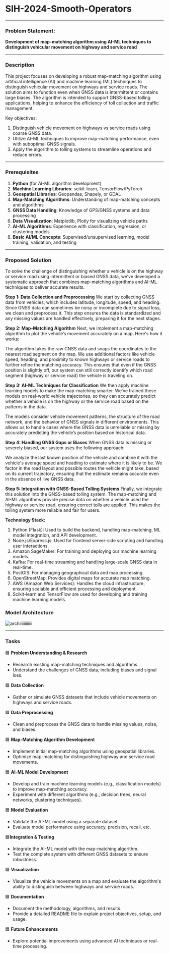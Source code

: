 # SIH-2024-Smooth-Operators



---

### **Problem Statement:**  
**Development of map-matching algorithm using AI-ML techniques to distinguish vehicular movement on highway and service road**

---

### **Description**  
This project focuses on developing a robust map-matching algorithm using artificial intelligence (AI) and machine learning (ML) techniques to distinguish vehicular movement on highways and service roads. The solution aims to function even when GNSS data is intermittent or contains large biases. The algorithm is intended to support GNSS-based tolling applications, helping to enhance the efficiency of toll collection and traffic management.

Key objectives:
1. Distinguish vehicle movement on highways vs service roads using coarse GNSS data.
2. Utilize AI-ML techniques to improve map-matching performance, even with suboptimal GNSS signals.
3. Apply the algorithm to tolling systems to streamline operations and reduce errors.

---

### **Prerequisites**
1. **Python** (for AI-ML algorithm development)
2. **Machine Learning Libraries**: scikit-learn, TensorFlow/PyTorch
3. **Geospatial Libraries**: Geopandas, Shapely, or GDAL
4. **Map-Matching Algorithms**: Understanding of map-matching concepts and algorithms
5. **GNSS Data Handling**: Knowledge of GPS/GNSS systems and data processing
6. **Data Visualization**: Matplotlib, Plotly for visualizing vehicle paths
7. **AI-ML Algorithms**: Experience with classification, regression, or clustering models
8. **Basic AI/ML Concepts**: Supervised/unsupervised learning, model training, validation, and testing

---

### **Proposed Solution**
To solve the challenge of distinguishing whether a vehicle is on the highway or service road using intermittent or biased GNSS data, we’ve developed a systematic approach that combines map-matching algorithms and AI-ML techniques to deliver accurate results.

**Step 1: Data Collection and Preprocessing**
We start by collecting GNSS data from vehicles, which includes latitude, longitude, speed, and heading. Since GNSS data can sometimes be noisy or incomplete due to signal loss, we clean and preprocess it. This step ensures the data is standardized and any missing values are handled effectively, preparing it for the next stages.

**Step 2: Map-Matching Algorithm**
Next, we implement a map-matching algorithm to plot the vehicle’s movement accurately on a map. Here's how it works:

The algorithm takes the raw GNSS data and snaps the coordinates to the nearest road segment on the map.
We use additional factors like vehicle speed, heading, and proximity to known highways or service roads to further refine the matching accuracy.
This ensures that even if the GNSS position is slightly off, our system can still correctly identify which road segment (highway or service road) the vehicle is traveling on.

**Step 3: AI-ML Techniques for Classification**
We then apply machine learning models to make the map-matching smarter. We’ve trained these models on real-world vehicle trajectories, so they can accurately predict whether a vehicle is on the highway or the service road based on the patterns in the data.

The models consider vehicle movement patterns, the structure of the road network, and the behavior of GNSS signals in different environments.
This allows us to handle cases where the GNSS data is unreliable or missing by accurately predicting the vehicle’s position based on historical data.

**Step 4: Handling GNSS Gaps or Biases**
When GNSS data is missing or severely biased, our system uses the following approach:

We analyze the last known position of the vehicle and combine it with the vehicle's average speed and heading to estimate where it is likely to be.
We factor in the road layout and possible routes the vehicle might take, based on its current trajectory, ensuring that the estimate remains accurate even in the absence of live GNSS data.

**Step 5: Integration with GNSS-Based Tolling Systems**
Finally, we integrate this solution into the GNSS-based tolling system. The map-matching and AI-ML algorithms provide precise data on whether a vehicle used the highway or service road, ensuring correct tolls are applied. This makes the tolling system more reliable and fair for users.

**Technology Stack:**

1. Python (Flask): Used to build the backend, handling map-matching, ML model integration, and API development.
2. Node.js/Express.js: Used for frontend server-side scripting and handling user interactions.
3. Amazon SageMaker: For training and deploying our machine learning models.
4. Kafka: For real-time streaming and handling large-scale GNSS data in real-time.
5. PostGIS: For managing geographical data and map processing.
6. OpenStreetMap: Provides digital maps for accurate map matching.
7. AWS (Amazon Web Services): Handles the cloud infrastructure, ensuring scalable and efficient processing and deployment.
8. Scikit-learn and TensorFlow are used for developing and training machine learning models.

### **Model Architecture** 
![archiiiiiiiiiiii](https://github.com/user-attachments/assets/f55d53e0-f79a-444e-bb0a-a32462aecae5)


---

### **Tasks**

🟦 **Problem Understanding & Research**  
   - Research existing map-matching techniques and algorithms.  
   - Understand the challenges of GNSS data, including biases and signal loss.

🟦 **Data Collection**  
   - Gather or simulate GNSS datasets that include vehicle movements on highways and service roads.

🟦 **Data Preprocessing**  
   - Clean and preprocess the GNSS data to handle missing values, noise, and biases.

🟦 **Map-Matching Algorithm Development**  
   - Implement initial map-matching algorithms using geospatial libraries.  
   - Optimize map-matching for distinguishing highway and service road movements.

🟦 **AI-ML Model Development**  
   - Develop and train machine learning models (e.g., classification models) to improve map-matching accuracy.  
   - Experiment with different algorithms (e.g., decision trees, neural networks, clustering techniques).

🟦 **Model Evaluation**  
   - Validate the AI-ML model using a separate dataset.  
   - Evaluate model performance using accuracy, precision, recall, etc.

🟦**Integration & Testing**  
   - Integrate the AI-ML model with the map-matching algorithm.  
   - Test the complete system with different GNSS datasets to ensure robustness.

🟦 **Visualization**  
   - Visualize the vehicle movements on a map and evaluate the algorithm's ability to distinguish between highways and service roads.

🟦 **Documentation**  
   - Document the methodology, algorithms, and results.  
   - Provide a detailed README file to explain project objectives, setup, and usage.

🟦 **Future Enhancements**  
   - Explore potential improvements using advanced AI techniques or real-time processing.
